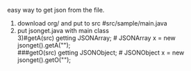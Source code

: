 easy way to get json from the file. <br>
1) download org/ and put to src #src/sample/main.java<br>
2) put jsonget.java with main class<br>
3)#getA(src) getting JSONArray; # JSONArray x = new jsonget().getA("");<br>
###getO(src) getting JSONObject; # JSONObject x = new jsonget().getO("");
